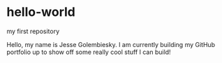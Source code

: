 # hello-world
my first repository


Hello, my name is Jesse Golembiesky. I am currently building my GitHub portfolio up to show off some really cool stuff I can build!
